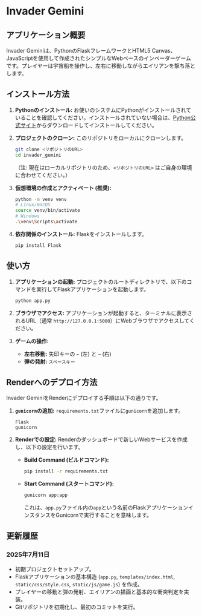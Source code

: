 # Invader Gemini

## アプリケーション概要

Invader Geminiは、PythonのFlaskフレームワークとHTML5 Canvas、JavaScriptを使用して作成されたシンプルなWebベースのインベーダーゲームです。プレイヤーは宇宙船を操作し、左右に移動しながらエイリアンを撃ち落とします。

## インストール方法

1.  **Pythonのインストール:**
    お使いのシステムにPythonがインストールされていることを確認してください。インストールされていない場合は、[Python公式サイト](https://www.python.org/downloads/)からダウンロードしてインストールしてください。

2.  **プロジェクトのクローン:**
    このリポジトリをローカルにクローンします。
    ```bash
    git clone <リポジトリのURL>
    cd invader_gemini
    ```
    （注: 現在はローカルリポジトリのため、`<リポジトリのURL>` はご自身の環境に合わせてください。）

3.  **仮想環境の作成とアクティベート (推奨):**
    ```bash
    python -m venv venv
    # Linux/macOS
    source venv/bin/activate
    # Windows
    .\venv\Scripts\activate
    ```

4.  **依存関係のインストール:**
    Flaskをインストールします。
    ```bash
    pip install Flask
    ```

## 使い方

1.  **アプリケーションの起動:**
    プロジェクトのルートディレクトリで、以下のコマンドを実行してFlaskアプリケーションを起動します。
    ```bash
    python app.py
    ```

2.  **ブラウザでアクセス:**
    アプリケーションが起動すると、ターミナルに表示されるURL（通常 `http://127.0.0.1:5000`）にWebブラウザでアクセスしてください。

3.  **ゲームの操作:**
    *   **左右移動:** 矢印キーの `←` (左) と `→` (右)
    *   **弾の発射:** `スペースキー`

## Renderへのデプロイ方法

Invader GeminiをRenderにデプロイする手順は以下の通りです。

1.  **`gunicorn`の追加:**
    `requirements.txt`ファイルに`gunicorn`を追加します。
    ```
    Flask
    gunicorn
    ```

2.  **Renderでの設定:**
    Renderのダッシュボードで新しいWebサービスを作成し、以下の設定を行います。

    *   **Build Command (ビルドコマンド):**
        ```bash
        pip install -r requirements.txt
        ```
    *   **Start Command (スタートコマンド):**
        ```bash
        gunicorn app:app
        ```
        これは、`app.py`ファイル内の`app`という名前のFlaskアプリケーションインスタンスをGunicornで実行することを意味します。

## 更新履歴

### 2025年7月11日
*   初期プロジェクトセットアップ。
*   Flaskアプリケーションの基本構造 (`app.py`, `templates/index.html`, `static/css/style.css`, `static/js/game.js`) を作成。
*   プレイヤーの移動と弾の発射、エイリアンの描画と基本的な衝突判定を実装。
*   Gitリポジトリを初期化し、最初のコミットを実行。
